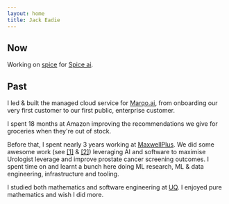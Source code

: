 ```yaml
---
layout: home
title: Jack Eadie
---
```


## Now
Working on [spice](https://www.spiceai.org) for [Spice ai](https://www.spice.ai/).

## Past
I led & built the managed cloud service for [Marqo.ai](https://github.com/marqo-ai/marqo), from onboarding our very first customer to our first public, enterprise customer.

I spent 18 months at Amazon improving the recommendations we give for groceries when they're out of stock.

Before that, I spent nearly 3 years working at [MaxwellPlus](https://www.linkedin.com/company/maxwell-plus). We did some awesome work (see [[1]](https://cloud.google.com/customers/maxwell-plus/) & [[2]](https://nhsaccelerator.com/innovation/maxwell-plus/)) leveraging AI and software to maximise Urologist leverage and improve prostate cancer screening outcomes. I spent time on and learnt a bunch here doing ML research, ML & data engineering, infrastructure and tooling.

I studied both mathematics and software engineering at [UQ](https://www.uq.edu.au/). I enjoyed pure mathematics and wish I did more.
